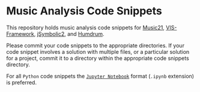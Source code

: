 # Music Analysis Code Snippets

This repository holds music analysis code snippets for [Music21](http://web.mit.edu/music21/), [VIS-Framework](https://github.com/ELVIS-Project/vis-framework), [jSymbolic2](https://github.com/DDMAL/jSymbolic2), and [Humdrum](http://www.humdrum.org). 

Please commit your code snippets to the appropriate directories. If your code snippet involves a solution with multiple files, or a particular solution for a project, commit it to a directory within the appropriate code snippets directory. 

For all ```Python``` code snippets the [```Jupyter Notebook```](http://jupyter.org) format (```.ipynb``` extension) is preferred.
